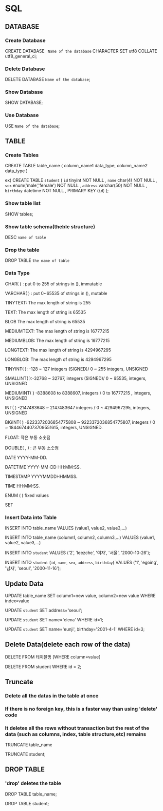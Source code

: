 # SQL

## DATABASE
### Create Database
CREATE DATABASE ` Name of the database` CHARACTER SET utf8 COLLATE utf8_general_ci;
### Delete Database
DELETE DATABASE ` Name of the database `;
### Show Database
SHOW DATABASE;
### Use Database
USE `Name of the database`;

## TABLE
### Create Tables
CREATE TABLE table_name (
    column_name1 data_type,
    column_name2 data_type
)

ex)
CREATE TABLE `student` (
    `id`  tinyint NOT NULL ,
    `name`  char(4) NOT NULL ,
    `sex`  enum('male','female') NOT NULL ,
    `address`  varchar(50) NOT NULL ,
    `birthday`  datetime NOT NULL ,
    PRIMARY KEY (`id`)
);
### Show table list
SHOW tables;
### Show table schema(theble structure)
DESC `name of table`
### Drop the table
DROP TABLE `the name of table`
### Data Type
CHAR( ) :	put 0 to 255 of strings in (), immutable 

VARCHAR( ) : put	0~65535 of strings in (), mutable

TINYTEXT: The max length of string is 255 

TEXT: The max length of string is	65535 

BLOB	The max length of string is 65535

MEDIUMTEXT:	The max length of string is 16777215 

MEDIUMBLOB:	The max length of string is 16777215 

LONGTEXT:	The max length of string is 4294967295 

LONGBLOB:	The max length of string is 4294967295 

TINYINT( ):	-128 ~ 127 integers (SIGNED)/
0 ~ 255 integers, UNSIGNED

SMALLINT( ):-32768 ~ 32767, integers (SIGNED)/
0 ~ 65535, integers, UNSIGNED

MEDIUMINT( )	-8388608 to 8388607, integers /
0 to 16777215 , integers, UNSIGNED

INT( )	-2147483648 ~ 2147483647 integers /
0 ~ 4294967295, integers, UNSIGNED

BIGINT( )	-9223372036854775808 ~ 9223372036854775807, integers /
0 ~ 18446744073709551615, integers, UNSIGNED.

FLOAT: 작은 부동 소숫점

DOUBLE( , ) : 큰 부동 소숫점

DATE	YYYY-MM-DD.

DATETIME	YYYY-MM-DD HH:MM:SS.

TIMESTAMP	YYYYMMDDHHMMSS.

TIME	HH:MM:SS.

ENUM ( )	fixed values

SET	 

### Insert Data into Table
INSERT INTO table_name VALUES (value1, value2, value3,...)

INSERT INTO table_name (column1, column2, column3,...) VALUES (value1, value2, value3,...)

INSERT INTO `student` VALUES ('2', 'leezche', '여자', '서울', '2000-10-26');

INSERT INTO `student` (`id`, `name`, `sex`, `address`, `birthday`) VALUES ('1', 'egoing', '남자', 'seoul', '2000-11-16');


## Update Data
UPDATE table_name SET column1=new value, column2=new value WHERE index=value

UPDATE `student` SET address='seoul';

UPDATE `student` SET name='elena' WHERE id=1;

UPDATE `student` SET name='eunji', birthday='2001-4-1' WHERE id=3;

## Delete Data(delete each row of the data)
DELETE FROM 테이블명 [WHERE column=value]

DELETE FROM student WHERE id = 2;

## Truncate
### Delete all the datas in the table at once
### If there is no foreign key, this is a faster way than using 'delete' code
### It deletes all the rows without transaction but the rest of the data (such as columns, index, table structure,etc) remains
TRUNCATE table_name

TRUNCATE student;

## DROP TABLE
### 'drop' deletes the table
DROP TABLE table_name;

DROP TABLE student;
